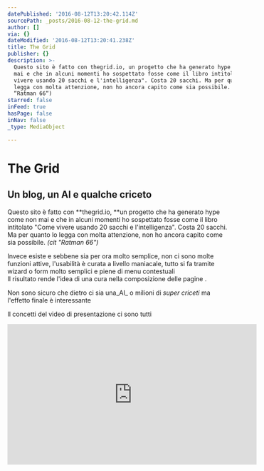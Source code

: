 ```yaml
---
datePublished: '2016-08-12T13:20:42.114Z'
sourcePath: _posts/2016-08-12-the-grid.md
author: []
via: {}
dateModified: '2016-08-12T13:20:41.238Z'
title: The Grid
publisher: {}
description: >-
  Questo sito è fatto con thegrid.io, un progetto che ha generato hype come non
  mai e che in alcuni momenti ho sospettato fosse come il libro intitolato "Come
  vivere usando 20 sacchi e l'intelligenza". Costa 20 sacchi. Ma per quanto lo
  legga con molta attenzione, non ho ancora capito come sia possibile. (cit
  “Ratman 66“)
starred: false
inFeed: true
hasPage: false
inNav: false
_type: MediaObject

---
```

# The Grid

## Un blog, un AI e qualche criceto

Questo sito è fatto con **thegrid.io, **un progetto che ha generato hype come non mai e che in alcuni momenti ho sospettato fosse come il libro intitolato "Come vivere usando 20 sacchi e l'intelligenza". Costa 20 sacchi. Ma per quanto lo legga con molta attenzione, non ho ancora capito come sia possibile. _(cit "Ratman 66")_

Invece esiste e sebbene sia per ora molto semplice, non ci sono molte funzioni attive, l'usabilità è curata a livello maniacale, tutto si fa tramite wizard o form molto semplici e piene di menu contestuali   
Il risultato rende l'idea di una cura nella composizione delle pagine .

Non sono sicuro che dietro ci sia una_AI_ o milioni di _super criceti_ ma l'effetto finale è interessante

Il concetti del video di presentazione ci sono tutti

<iframe width="560" height="315" src="https://www.youtube.com/embed/OXA4-5x31V0" frameborder="0" allowfullscreen\></iframe\>
